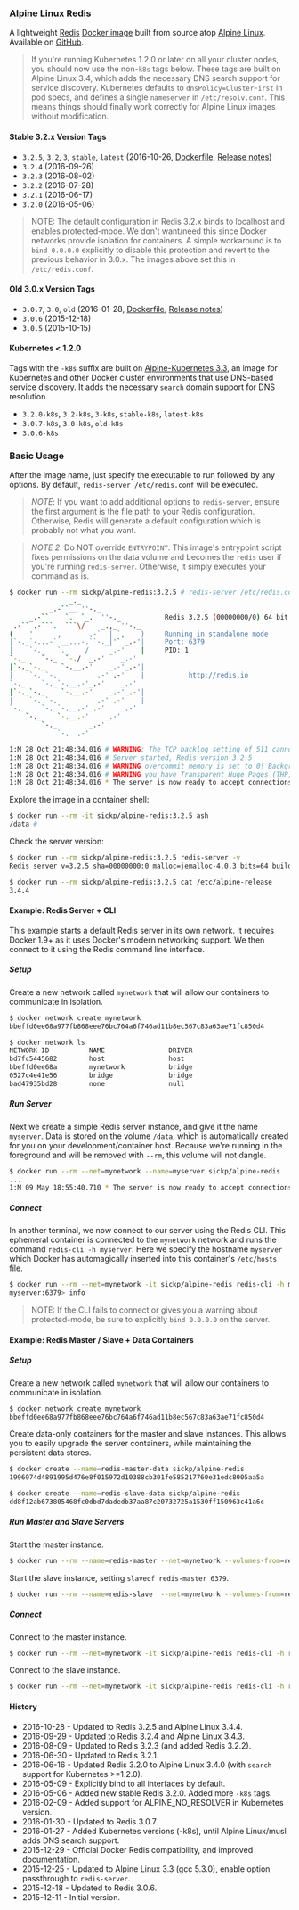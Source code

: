 ### Alpine Linux Redis

A lightweight [Redis][redis] [Docker image][dockerhub_project] built from source atop [Alpine Linux][alpine_linux]. Available on [GitHub][github_project].

> If you're running Kubernetes 1.2.0 or later on all your cluster nodes, you should now use the non-`k8s` tags below. These tags are built on Alpine Linux 3.4, which adds the necessary DNS search support for service discovery. Kubernetes defaults to `dnsPolicy=ClusterFirst` in pod specs, and defines a single `nameserver` in `/etc/resolv.conf`. This means things should finally work correctly for Alpine Linux images without modification.

#### Stable 3.2.x Version Tags

- `3.2.5`, `3.2`, `3`, `stable`, `latest` (2016-10-26, [Dockerfile](https://github.com/sickp/docker-alpine-redis/tree/master/versions/3.2.5/Dockerfile), [Release notes][release_notes_3_2])
- `3.2.4` (2016-09-26)
- `3.2.3` (2016-08-02)
- `3.2.2` (2016-07-28)
- `3.2.1` (2016-06-17)
- `3.2.0` (2016-05-06)

> NOTE: The default configuration in Redis 3.2.x binds to localhost and enables protected-mode. We don't want/need this since Docker networks provide isolation for containers. A simple workaround is to `bind 0.0.0.0` explicitly to disable this protection and revert to the previous behavior in 3.0.x. The images above set this in `/etc/redis.conf`.

#### Old 3.0.x Version Tags

- `3.0.7`, `3.0`, `old` (2016-01-28, [Dockerfile](https://github.com/sickp/docker-alpine-redis/tree/master/versions/3.0.7/Dockerfile), [Release notes][release_notes_3_0])
- `3.0.6` (2015-12-18)
- `3.0.5` (2015-10-15)

#### Kubernetes < 1.2.0

Tags with the `-k8s` suffix are built on [Alpine-Kubernetes 3.3][alpine_kubernetes], an image for Kubernetes and other Docker cluster environments that use DNS-based service discovery. It adds the necessary `search` domain support for DNS resolution.

- `3.2.0-k8s`, `3.2-k8s`, `3-k8s`, `stable-k8s`, `latest-k8s`
- `3.0.7-k8s`, `3.0-k8s`, `old-k8s`
- `3.0.6-k8s`

### Basic Usage

After the image name, just specify the executable to run followed by any options. By default, `redis-server /etc/redis.conf` will be executed.

> _NOTE_: If you want to add additional options to `redis-server`, ensure the first argument is the file path to your Redis configuration. Otherwise, Redis will generate a default configuration which is probably not what you want.

> _NOTE 2_: Do NOT override `ENTRYPOINT`. This image's entrypoint script fixes permissions on the data volume and becomes the `redis` user if you're running `redis-server`. Otherwise, it simply executes your command as is.

```bash
$ docker run --rm sickp/alpine-redis:3.2.5 # redis-server /etc/redis.conf
               _._                                                  
          _.-``__ ''-._                                             
     _.-``    `.  `_.  ''-._           Redis 3.2.5 (00000000/0) 64 bit
 .-`` .-```.  ```\/    _.,_ ''-._                                   
(    '      ,       .-`  | `,    )     Running in standalone mode
|`-._`-...-` __...-.``-._|'` _.-'|     Port: 6379
|    `-._   `._    /     _.-'    |     PID: 1
`-._    `-._  `-./  _.-'    _.-'                                   
|`-._`-._    `-.__.-'    _.-'_.-'|                                  
|    `-._`-._        _.-'_.-'    |           http://redis.io        
`-._    `-._`-.__.-'_.-'    _.-'                                   
|`-._`-._    `-.__.-'    _.-'_.-'|                                  
|    `-._`-._        _.-'_.-'    |                                  
`-._    `-._`-.__.-'_.-'    _.-'                                   
    `-._    `-.__.-'    _.-'                                       
        `-._        _.-'                                           
            `-.__.-'                                               

1:M 28 Oct 21:48:34.016 # WARNING: The TCP backlog setting of 511 cannot be enforced because /proc/sys/net/core/somaxconn is set to the lower value of 128.
1:M 28 Oct 21:48:34.016 # Server started, Redis version 3.2.5
1:M 28 Oct 21:48:34.016 # WARNING overcommit_memory is set to 0! Background save may fail under low memory condition. To fix this issue add 'vm.overcommit_memory = 1' to /etc/sysctl.conf and then reboot or run the command 'sysctl vm.overcommit_memory=1' for this to take effect.
1:M 28 Oct 21:48:34.016 # WARNING you have Transparent Huge Pages (THP) support enabled in your kernel. This will create latency and memory usage issues with Redis. To fix this issue run the command 'echo never > /sys/kernel/mm/transparent_hugepage/enabled' as root, and add it to your /etc/rc.local in order to retain the setting after a reboot. Redis must be restarted after THP is disabled.
1:M 28 Oct 21:48:34.016 * The server is now ready to accept connections on port 6379
```

Explore the image in a container shell:

```bash
$ docker run --rm -it sickp/alpine-redis:3.2.5 ash
/data #
```

Check the server version:

```bash
$ docker run --rm sickp/alpine-redis:3.2.5 redis-server -v
Redis server v=3.2.5 sha=00000000:0 malloc=jemalloc-4.0.3 bits=64 build=c261bfc8957bef14

$ docker run --rm sickp/alpine-redis:3.2.5 cat /etc/alpine-release
3.4.4
```

#### Example: Redis Server + CLI

This example starts a default Redis server in its own network. It requires Docker 1.9+ as it uses Docker's modern networking support. We then connect to it using the Redis command line interface.

##### Setup

Create a new network called `mynetwork` that will allow our containers to communicate in isolation.

```bash
$ docker network create mynetwork
bbeffd0ee68a977fb868eee76bc764a6f746ad11b8ec567c83a63ae71fc850d4

$ docker network ls
NETWORK ID          NAME                DRIVER
bd7fc5445682        host                host                
bbeffd0ee68a        mynetwork           bridge              
0527c4e41e56        bridge              bridge              
bad47935bd28        none                null  
```

##### Run Server

Next we create a simple Redis server instance, and give it the name `myserver`. Data is stored on the volume `/data`, which is automatically created for you on your development/container host. Because we're running in the foreground and will be removed with `--rm`, this volume will not dangle.

```bash
$ docker run --rm --net=mynetwork --name=myserver sickp/alpine-redis
...
1:M 09 May 18:55:40.710 * The server is now ready to accept connections on port 6379
```

##### Connect

In another terminal, we now connect to our server using the Redis CLI. This ephemeral container is connected to the `mynetwork` network and runs the command `redis-cli -h myserver`. Here we specify the hostname `myserver` which Docker has automagically inserted into this container's `/etc/hosts` file.

```bash
$ docker run --rm --net=mynetwork -it sickp/alpine-redis redis-cli -h myserver
myserver:6379> info
```

> NOTE: If the CLI fails to connect or gives you a warning about protected-mode, be sure to explicitly `bind 0.0.0.0` on the server.

#### Example: Redis Master / Slave + Data Containers

##### Setup

Create a new network called `mynetwork` that will allow our containers to communicate in isolation.

```bash
$ docker network create mynetwork
bbeffd0ee68a977fb868eee76bc764a6f746ad11b8ec567c83a63ae71fc850d4
```

Create data-only containers for the master and slave instances. This allows you to easily upgrade the server containers, while maintaining the persistent data stores.

```bash
$ docker create --name=redis-master-data sickp/alpine-redis
1996974d4891995d476e8f015972d10388cb301fe585217760e31edc8005aa5a

$ docker create --name=redis-slave-data sickp/alpine-redis
dd8f12ab673805468fc0dbd7dadedb37aa87c20732725a1530ff150963c41a6c
```

##### Run Master and Slave Servers

Start the master instance.

```bash
$ docker run --rm --name=redis-master --net=mynetwork --volumes-from=redis-master-data sickp/alpine-redis
```

Start the slave instance, setting `slaveof redis-master 6379`.

```bash
$ docker run --rm --name=redis-slave  --net=mynetwork --volumes-from=redis-slave-data  sickp/alpine-redis redis-server /etc/redis.conf --slaveof redis-master 6379
```

##### Connect

Connect to the master instance.

```bash
$ docker run --rm --net=mynetwork -it sickp/alpine-redis redis-cli -h redis-master
```

Connect to the slave instance.

```bash
$ docker run --rm --net=mynetwork -it sickp/alpine-redis redis-cli -h redis-slave
```


#### History

- 2016-10-28 - Updated to Redis 3.2.5 and Alpine Linux 3.4.4.
- 2016-09-29 - Updated to Redis 3.2.4 and Alpine Linux 3.4.3.
- 2016-08-09 - Updated to Redis 3.2.3 (and added Redis 3.2.2).
- 2016-06-30 - Updated to Redis 3.2.1.
- 2016-06-16 - Updated Redis 3.2.0 to Alpine Linux 3.4.0 (with `search` support for Kubernetes >=1.2.0).
- 2016-05-09 - Explicitly bind to all interfaces by default.
- 2016-05-06 - Added new stable Redis 3.2.0. Added more `-k8s` tags.
- 2016-02-09 - Added support for ALPINE_NO_RESOLVER in Kubernetes version.
- 2016-01-30 - Updated to Redis 3.0.7.
- 2016-01-27 - Added Kubernetes versions (-k8s), until Alpine Linux/musl adds DNS search support.
- 2015-12-29 - Official Docker Redis compatibility, and improved documentation.
- 2015-12-25 - Updated to Alpine Linux 3.3 (gcc 5.3.0), enable option passthrough to `redis-server`.
- 2015-12-18 - Updated to Redis 3.0.6.
- 2015-12-11 - Initial version.

[alpine_kubernetes]:  https://hub.docker.com/r/janeczku/alpine-kubernetes/
[alpine_linux]:       https://hub.docker.com/_/alpine/
[dockerhub_project]:  https://hub.docker.com/r/sickp/alpine-redis/
[github_project]:     https://github.com/sickp/docker-alpine-redis/
[redis]:              http://redis.io/
[release_notes_3_0]:  https://raw.githubusercontent.com/antirez/redis/3.0/00-RELEASENOTES
[release_notes_3_2]:  https://raw.githubusercontent.com/antirez/redis/3.2/00-RELEASENOTES
